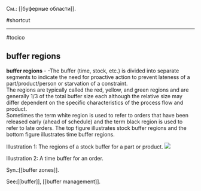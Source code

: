См.: [[буферные области]].

#shortcut




<hr/>

#tocico

## buffer regions

<b>buffer regions</b> -  -The buffer (time, stock, etc.) is divided into separate segments to indicate the need for 
proactive action to prevent lateness of a part/product/person or starvation of a constraint.  
The regions are typically called the red, yellow, and green regions and are generally 1/3 of the total buffer size each although the relative 
size may differ dependent on the specific characteristics of the process flow and product.  
Sometimes the term white region is used to refer to orders that have been released early (ahead of schedule) and 
the term black region is used to refer to late orders.  The top figure illustrates stock buffer regions and the bottom figure illustrates time buffer regions.




Illustration 1: The regions of a stock buffer for a part or product. 
<img src="image-regions.png"/>

 


Illustration 2: A time buffer for an order.


  


Syn.:[[buffer zones]].



See:[[buffer]], [[buffer management]].

